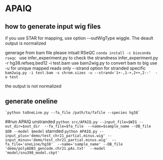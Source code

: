 # APAIQ

## how to generate input wig files
if you use STAR for mapping, use option --outWigType wiggle. The deault output is normalized

generage from bam file
please intsall RSeQC
	`conda install -c bioconda rseqc `
use infer_experiment.py to check the strandness
	infer_experiment.py -r hg38.refseq.bed12 -i test.bam
use bam2wig.py to convert bam to big
use -u for unique mapped reads only
--strand option for stranded specific
	`bam2wig.py -i test.bam -s chrom.sizes -u --strand='1+-,1-+,2++,2--'  -o test`

the output is not normalized

## generate oneline
	`python toOneLine.py --fa_file /path/to/fafile --species hg38`

##run APAIQ
unstranded 
	`python src/APAIQ.py --input_file=$WIG --out_dir=$out_dir  --fa_file=$fa_file  --name=$sample_name --DB_file $DB --model $model`
starnded
	`python APAIQ.py --input_plus='demo/test_chr21_partial.minus.wig' --input_minus='demo/test_chr21_partial.minus.wig'  --fa_file='oneLine/hg38'  --name='sample_name' --DB_file 'demo/polyADB3_gencode.chr21.pAs.txt'  --model 'model/snu398_model.ckpt'`

